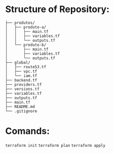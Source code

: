 # Structure of Repository:

```repo-environment/
├── produtos/
│   ├── produto-a/
│   │   ├── main.tf
│   │   ├── variables.tf
│   │   └── outputs.tf
│   └── produto-b/
│       ├── main.tf
│       ├── variables.tf
│       └── outputs.tf
├── global/
│   ├── route53.tf
│   ├── vpc.tf
│   └── iam.tf
├── backend.tf
├── providers.tf
├── versions.tf
├── variables.tf
├── outputs.tf
├── main.tf
├── README.md
└── .gitignore
```
# Comands:

```terraform init```
```terraform plan```
```terraform apply```
